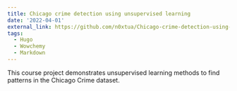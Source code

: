 ```yaml
---
title: Chicago crime detection using unsupervised learning
date: '2022-04-01'
external_link: https://github.com/n0xtua/Chicago-crime-detection-using-unsupervised-learning-techniques
tags:
  - Hugo
  - Wowchemy
  - Markdown
---
```


This course project demonstrates unsupervised learning methods to find patterns in the Chicago Crime dataset.

<!--more-->
